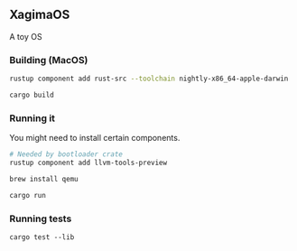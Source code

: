 ## XagimaOS
A toy OS

### Building (MacOS)
```sh
rustup component add rust-src --toolchain nightly-x86_64-apple-darwin

cargo build
```

### Running it
You might need to install certain components.
```sh
# Needed by bootloader crate
rustup component add llvm-tools-preview

brew install qemu

cargo run
```

### Running tests
```
cargo test --lib
```